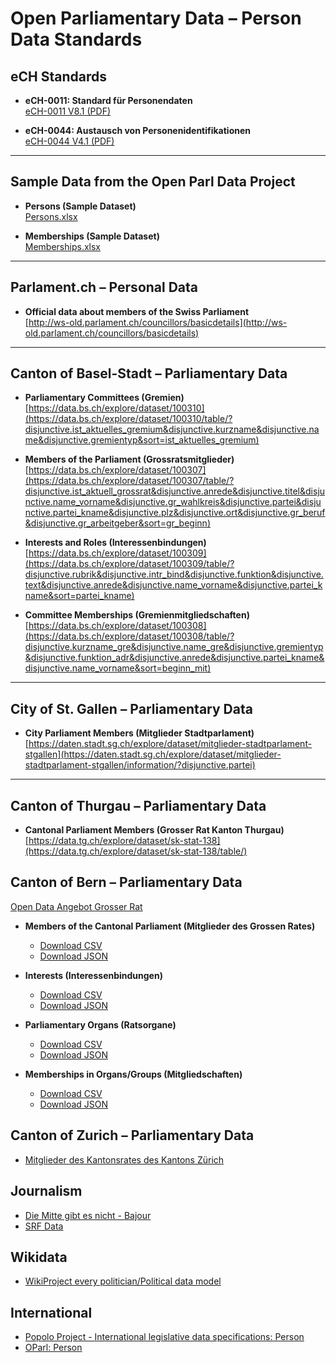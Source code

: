 # Open Parliamentary Data – Person Data Standards

## eCH Standards

- **eCH-0011: Standard für Personendaten**  
  [eCH-0011 V8.1 (PDF)](https://www.ech.ch/sites/default/files/dosvers/hauptdokument/STAN_d_REP_2014-06-06_eCH-0011_V8.1_Datenstandard%20Personendaten.pdf)

- **eCH-0044: Austausch von Personenidentifikationen**  
  [eCH-0044 V4.1 (PDF)](https://www.ech.ch/sites/default/files/dosvers/hauptdokument/STAN_d_DEF_2014-04-02_eCH-0044_V4.1_Datenstandard%20Austausch%20von%20Personenidentifikationen.pdf)

---

## Sample Data from the Open Parl Data Project

- **Persons (Sample Dataset)**  
  [Persons.xlsx](https://gitlab.com/opendata.ch/openparldatach/standard/spec/-/blob/main/ech/Samples/Persons.xlsx?ref_type=heads)

- **Memberships (Sample Dataset)**  
  [Memberships.xlsx](https://gitlab.com/opendata.ch/openparldatach/standard/spec/-/blob/main/ech/Samples/Memberships.xlsx?ref_type=heads)

---

## Parlament.ch – Personal Data

- **Official data about members of the Swiss Parliament**  
  [http://ws-old.parlament.ch/councillors/basicdetails](http://ws-old.parlament.ch/councillors/basicdetails)

---

## Canton of Basel-Stadt – Parliamentary Data

- **Parliamentary Committees (Gremien)**  
  [https://data.bs.ch/explore/dataset/100310](https://data.bs.ch/explore/dataset/100310/table/?disjunctive.ist_aktuelles_gremium&disjunctive.kurzname&disjunctive.name&disjunctive.gremientyp&sort=ist_aktuelles_gremium)

- **Members of the Parliament (Grossratsmitglieder)**  
  [https://data.bs.ch/explore/dataset/100307](https://data.bs.ch/explore/dataset/100307/table/?disjunctive.ist_aktuell_grossrat&disjunctive.anrede&disjunctive.titel&disjunctive.name_vorname&disjunctive.gr_wahlkreis&disjunctive.partei&disjunctive.partei_kname&disjunctive.plz&disjunctive.ort&disjunctive.gr_beruf&disjunctive.gr_arbeitgeber&sort=gr_beginn)

- **Interests and Roles (Interessenbindungen)**  
  [https://data.bs.ch/explore/dataset/100309](https://data.bs.ch/explore/dataset/100309/table/?disjunctive.rubrik&disjunctive.intr_bind&disjunctive.funktion&disjunctive.text&disjunctive.anrede&disjunctive.name_vorname&disjunctive.partei_kname&sort=partei_kname)

- **Committee Memberships (Gremienmitgliedschaften)**  
  [https://data.bs.ch/explore/dataset/100308](https://data.bs.ch/explore/dataset/100308/table/?disjunctive.kurzname_gre&disjunctive.name_gre&disjunctive.gremientyp&disjunctive.funktion_adr&disjunctive.anrede&disjunctive.partei_kname&disjunctive.name_vorname&sort=beginn_mit)

---

## City of St. Gallen – Parliamentary Data

- **City Parliament Members (Mitglieder Stadtparlament)**  
  [https://daten.stadt.sg.ch/explore/dataset/mitglieder-stadtparlament-stgallen](https://daten.stadt.sg.ch/explore/dataset/mitglieder-stadtparlament-stgallen/information/?disjunctive.partei)

---

## Canton of Thurgau – Parliamentary Data

- **Cantonal Parliament Members (Grosser Rat Kanton Thurgau)**  
  [https://data.tg.ch/explore/dataset/sk-stat-138](https://data.tg.ch/explore/dataset/sk-stat-138/table/)

## Canton of Bern – Parliamentary Data

 [Open Data Angebot Grosser Rat](https://www.gr.be.ch/de/start/grosser-rat/open-data-angebot-gr/datensaetze-und-dokumentation.html)

- **Members of the Cantonal Parliament (Mitglieder des Grossen Rates)**  
  - [Download CSV](https://www.gr.be.ch/etc/designs/grportal/datensaetze/Mitglieder-des-Grossen-Rates.csv)  
  - [Download JSON](https://www.gr.be.ch/etc/designs/grportal/datensaetze/Mitglieder-des-Grossen-Rates.json)  

- **Interests (Interessenbindungen)**  
  - [Download CSV](https://www.gr.be.ch/etc/designs/grportal/datensaetze/Interessenbindungen.csv)  
  - [Download JSON](https://www.gr.be.ch/etc/designs/grportal/datensaetze/Interessenbindungen.json)  

- **Parliamentary Organs (Ratsorgane)**  
  - [Download CSV](https://www.gr.be.ch/etc/designs/grportal/datensaetze/Ratsorgane.csv)  
  - [Download JSON](https://www.gr.be.ch/etc/designs/grportal/datensaetze/Ratsorgane.json)  

- **Memberships in Organs/Groups (Mitgliedschaften)**  
  - [Download CSV](https://www.gr.be.ch/etc/designs/grportal/datensaetze/Mitgliedschaften.csv)  
  - [Download JSON](https://www.gr.be.ch/etc/designs/grportal/datensaetze/Mitgliedschaften.json)
 
## Canton of Zurich – Parliamentary Data
  - [Mitglieder des Kantonsrates des Kantons Zürich](https://opendata.swiss/de/dataset/web-service-des-geschaftsverwaltungssystems-des-kantonsrates-des-kantons-zurich/resource/9ddb2f1c-18a4-4359-8323-9bbb20200db8)

## Journalism
  - [Die Mitte gibt es nicht - Bajour](https://bajour.ch/a/grossrats-rating-2022)
  - [SRF Data](https://srfdata.github.io)

## Wikidata

- [WikiProject every politician/Political data model](https://www.wikidata.org/wiki/Wikidata:WikiProject_every_politician/Political_data_model)

## International
- [Popolo Project -  International legislative data specifications: Person](https://www.popoloproject.com/specs/person.html)
- [OParl: Person](https://oparl.org/spezifikation/online-ansicht/#entity-person)
